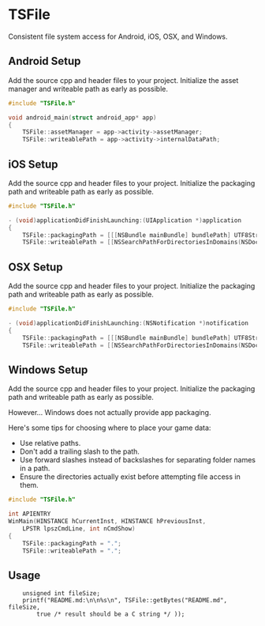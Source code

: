 # TSFile

Consistent file system access for Android, iOS, OSX, and Windows.

## Android Setup

Add the source cpp and header files to your project. Initialize the asset manager and writeable path as early as possible.

```cpp
#include "TSFile.h"

void android_main(struct android_app* app)
{
    TSFile::assetManager = app->activity->assetManager;
    TSFile::writeablePath = app->activity->internalDataPath;
```

## iOS Setup

Add the source cpp and header files to your project. Initialize the packaging path and writeable path as early as possible.

```objectivec
#include "TSFile.h"

- (void)applicationDidFinishLaunching:(UIApplication *)application 
{
    TSFile::packagingPath = [[[NSBundle mainBundle] bundlePath] UTF8String];
    TSFile::writeablePath = [[NSSearchPathForDirectoriesInDomains(NSDocumentDirectory, NSUserDomainMask, YES) objectAtIndex:0] UTF8String]);
```

## OSX Setup

Add the source cpp and header files to your project. Initialize the packaging path and writeable path as early as possible.

```objectivec
#include "TSFile.h"

- (void)applicationDidFinishLaunching:(NSNotification *)notification 
{
    TSFile::packagingPath = [[[NSBundle mainBundle] bundlePath] UTF8String];
    TSFile::writeablePath = [[NSSearchPathForDirectoriesInDomains(NSDocumentDirectory, NSUserDomainMask, YES) objectAtIndex:0] UTF8String]);
```

## Windows Setup

Add the source cpp and header files to your project. Initialize the packaging path and writeable path as early as possible.

However... Windows does not actually provide app packaging. 

Here's some tips for choosing where to place your game data:

* Use relative paths. 
* Don't add a trailing slash to the path.
* Use forward slashes instead of backslashes for separating folder names in a path.
* Ensure the directories actually exist before attempting file access in them.

```cpp
#include "TSFile.h"

int APIENTRY
WinMain(HINSTANCE hCurrentInst, HINSTANCE hPreviousInst,
	LPSTR lpszCmdLine, int nCmdShow)
{
    TSFile::packagingPath = ".";
    TSFile::writeablePath = ".";
```

## Usage

```
    unsigned int fileSize;
    printf("README.md:\n\n%s\n", TSFile::getBytes("README.md", fileSize, 
        true /* result should be a C string */ ));
```